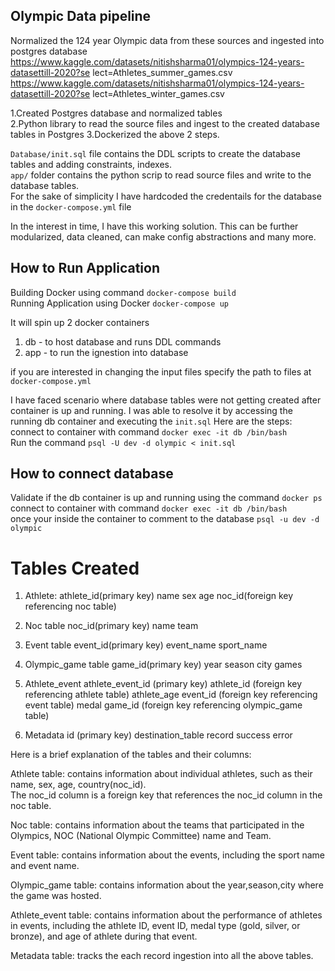 ## Olympic Data pipeline

 Normalized the 124 year Olympic data from these sources and ingested into postgres database 
 https://www.kaggle.com/datasets/nitishsharma01/olympics-124-years-datasettill-2020?se lect=Athletes_summer_games.csv\
 https://www.kaggle.com/datasets/nitishsharma01/olympics-124-years-datasettill-2020?se lect=Athletes_winter_games.csv

1.Created Postgres database and normalized tables\
2.Python library to read the source files and ingest to the created database tables in Postgres
3.Dockerized the above 2 steps. 

`Database/init.sql` file contains the DDL scripts to create the database tables and adding constraints, indexes.\
`app/` folder contains the python scrip to read source files and write to the database tables.\
For the sake of simplicity I have hardcoded the credentails for the database in the `docker-compose.yml` file

In the interest in time, I have this working solution. 
This can be further modularized, data cleaned, can make config abstractions and many more.


## How to Run Application

Building Docker using command `docker-compose build`\
Running Application using Docker `docker-compose up`

It will spin up 2 docker containers
1. db - to host database and runs DDL commands
2. app - to run the ignestion into database

if you are interested in changing the input files specify the path to files at `docker-compose.yml`

I have faced scenario where database tables were not getting created after container is up and running.
I was able to resolve it by accessing the running db container and executing the `init.sql`
Here are the steps:
connect to container with command `docker exec -it db /bin/bash`\
Run the command `psql -U dev -d olympic < init.sql`

## How to connect database

Validate if the db container is up and running using the command `docker ps`\
connect to container with command `docker exec -it db /bin/bash`\
once your inside the container to comment to the database `psql -u dev -d olympic`

# Tables Created
1. Athlete:
		athlete_id(primary key)
    name
    sex
    age
    noc_id(foreign key referencing noc table)
		
2. Noc table
		noc_id(primary key)
		name
		team
		
3. Event table
		event_id(primary key)
		event_name
		sport_name
		
4. Olympic_game table
		game_id(primary key)
		year
		season
		city
		games
		
5. Athlete_event
		athlete_event_id (primary key)
		athlete_id (foreign key referencing athlete table)
		athlete_age
		event_id (foreign key referencing event table)
		medal
		game_id (foreign key referencing olympic_game table)

6. Metadata
    id (primary key)
		destination_table
		record
		success
		error
		
		
Here is a brief explanation of the tables and their columns:

Athlete table: contains information about individual athletes, such as their name, sex, age, country(noc_id).\
The noc_id column is a foreign key that references the noc_id column in the noc table.

Noc table: contains information about the teams that participated in the Olympics, NOC (National Olympic Committee) name and Team.

Event table: contains information about the events, including the sport name and event name.

Olympic_game table: contains information about the year,season,city where the game was hosted.

Athlete_event table: contains information about the performance of athletes in events, including the athlete ID, event ID, medal type (gold, silver, or bronze), and age of athlete during that event.

Metadata table: tracks the each record ingestion into all the above tables.

